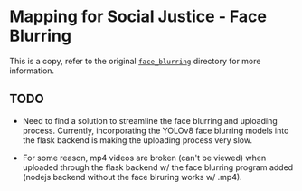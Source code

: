 # Mapping for Social Justice - Face Blurring

This is a copy, refer to the original [`face_blurring`](/face_blurring/README.md) directory for more information.

## TODO

- Need to find a solution to streamline the face blurring and uploading process. Currently, incorporating the YOLOv8 face blurring models into the flask backend is making the uploading process very slow.

- For some reason, mp4 videos are broken (can't be viewed) when uploaded through the flask backend w/ the face blurring program added (nodejs backend without the face blruring works w/ .mp4).